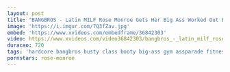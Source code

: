 ```yaml
---
layout: post
title: "BANGBROS - Latin MILF Rose Monroe Gets Her Big Ass Worked Out By Brick Danger"
image: 'https://i.imgur.com/7Q3fZav.jpg'
embed: 'https://www.xvideos.com/embedframe/36842303'
video: https://www.xvideos.com/video36842303/bangbros_-_latin_milf_rose_monroe_gets_her_big_ass_worked_out_by_brick_danger
duracao: 720
tags: 'hardcore bangbros busty class booty big-ass gym assparade fitness big-tits bike big-boobs big-butt ass-parade bang-bros personal-trainer rose-monroe birck-danger spin-class ap16089'
pornstars: rose-monroe
---
```

